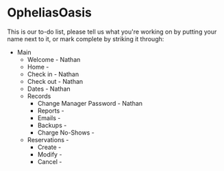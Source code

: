 # OpheliasOasis
This is our to-do list, please tell us what you're working on by putting your name next to it,  or mark complete by striking it through:

- Main
  - Welcome - Nathan
  - Home - 
  - Check in - Nathan
  - Check out - Nathan
  - Dates - Nathan
  - Records
    - Change Manager Password - Nathan
    - Reports - 
    - Emails - 
    - Backups - 
    - Charge No-Shows - 
  - Reservations - 
    - Create - 
    - Modify - 
    - Cancel - 




